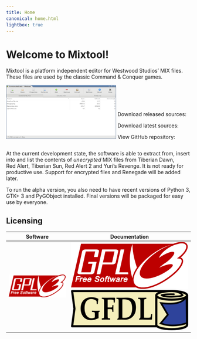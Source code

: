```yaml
---
title: Home
canonical: home.html
lightbox: true
---
```


Welcome to Mixtool!
====================

Mixtool is a platform independent editor for Westwood&nbsp;Studios’ MIX files.  
These files are used by the classic Command&nbsp;&&nbsp;Conquer games.

<div style="display:inline-block;">
	<a href="assets/screenshot.png" rel="lightbox" title="Mixtool Alpha 0.2 (volatile)">
		<img src="assets/screenshot_small.png" alt="Mixtool Alpha 0.2 (volatile)" width="300" height="147">
	</a>
</div>
<div style="display:inline-block;">
	<p>Download released sources:</p>
	<p>Download latest sources:</p>
	<p>View GitHub repository:</p>
</div>

At the current development state, the software is able to extract from, insert into and list the contents of *unecrypted* MIX files from Tiberian&nbsp;Dawn, Red&nbsp;Alert, Tiberian&nbsp;Sun, Red&nbsp;Alert&nbsp;2 and Yuri’s&nbsp;Revenge. It is not ready for productive use. Support for encrypted files and Renegade will be added later.

To run the alpha version, you also need to have recent versions of Python&nbsp;3, GTK+&nbsp;3 and PyGObject installed. Final versions will be packaged for easy use by everyone.

Licensing
----------

| Software      | Documentation              |
| ------------- | -------------------------- |
| [![GPLv3]][0] | [![GPLv3]][0] [![GFDL]][1] |

[GPLv3]: assets/gpl3.svg
[GFDL]: assets/gfdl.svg
[0]: javascript:self.location='gpl3.html'
[1]: javascript:self.location='gfdl.html'
